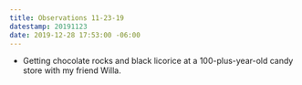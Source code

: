 ```yaml
---
title: Observations 11-23-19
datestamp: 20191123
date: 2019-12-28 17:53:00 -06:00
---
```


- Getting chocolate rocks and black licorice at a 100-plus-year-old candy store with my friend Willa.
